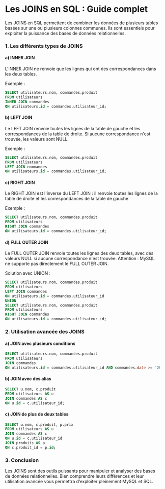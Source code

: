 # Les JOINS en SQL : Guide complet

Les JOINS en SQL permettent de combiner les données de plusieurs tables basées sur une ou plusieurs colonnes communes. Ils sont essentiels pour exploiter la puissance des bases de données relationnelles.

### 1. Les différents types de JOINS

#### a) INNER JOIN
L'INNER JOIN ne renvoie que les lignes qui ont des correspondances dans les deux tables.

Exemple :
```sql
SELECT utilisateurs.nom, commandes.produit
FROM utilisateurs
INNER JOIN commandes
ON utilisateurs.id = commandes.utilisateur_id;
```

#### b) LEFT JOIN
Le LEFT JOIN renvoie toutes les lignes de la table de gauche et les correspondances de la table de droite. Si aucune correspondance n'est trouvée, les valeurs sont NULL.

Exemple :
```sql
SELECT utilisateurs.nom, commandes.produit
FROM utilisateurs
LEFT JOIN commandes
ON utilisateurs.id = commandes.utilisateur_id;
```

#### c) RIGHT JOIN
Le RIGHT JOIN est l'inverse du LEFT JOIN : il renvoie toutes les lignes de la table de droite et les correspondances de la table de gauche.

Exemple :
```sql
SELECT utilisateurs.nom, commandes.produit
FROM utilisateurs
RIGHT JOIN commandes
ON utilisateurs.id = commandes.utilisateur_id;
```

#### d) FULL OUTER JOIN
Le FULL OUTER JOIN renvoie toutes les lignes des deux tables, avec des valeurs NULL si aucune correspondance n'est trouvée. Attention : MySQL ne supporte pas directement le FULL OUTER JOIN.

Solution avec UNION :
```sql
SELECT utilisateurs.nom, commandes.produit
FROM utilisateurs
LEFT JOIN commandes
ON utilisateurs.id = commandes.utilisateur_id
UNION
SELECT utilisateurs.nom, commandes.produit
FROM utilisateurs
RIGHT JOIN commandes
ON utilisateurs.id = commandes.utilisateur_id;
```

### 2. Utilisation avancée des JOINS

#### a) JOIN avec plusieurs conditions
```sql
SELECT utilisateurs.nom, commandes.produit
FROM utilisateurs
JOIN commandes
ON utilisateurs.id = commandes.utilisateur_id AND commandes.date >= '2024-01-01';
```

#### b) JOIN avec des alias
```sql
SELECT u.nom, c.produit
FROM utilisateurs AS u
JOIN commandes AS c
ON u.id = c.utilisateur_id;
```

#### c) JOIN de plus de deux tables
```sql
SELECT u.nom, c.produit, p.prix
FROM utilisateurs AS u
JOIN commandes AS c
ON u.id = c.utilisateur_id
JOIN produits AS p
ON c.produit_id = p.id;
```

### 3. Conclusion
Les JOINS sont des outils puissants pour manipuler et analyser des bases de données relationnelles. Bien comprendre leurs différences et leur utilisation avancée vous permettra d'exploiter pleinement MySQL et SQL.

